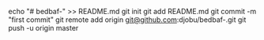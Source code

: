 echo "# bedbaf-" >> README.md
git init
git add README.md
git commit -m "first commit"
git remote add origin git@github.com:djobu/bedbaf-.git
git push -u origin master

